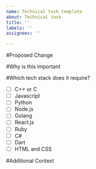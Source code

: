 ```yaml
---
name: Technical task template
about: Technical task
title: ''
labels: ''
assignees: ''

---
```


#Proposed Change

#Why is this important

#Which tech stack does it require?
* [ ] C++ or C
* [ ] Javascript
* [ ] Python
* [ ] Node.js
* [ ] Golang
* [ ] React.js
* [ ] Ruby
* [ ] C#
* [ ] Dart
* [ ] HTML and CSS

#Additional Context
